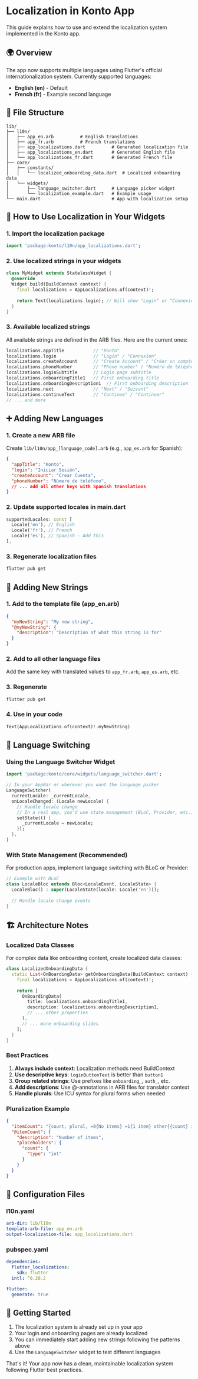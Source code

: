 # Localization in Konto App

This guide explains how to use and extend the localization system implemented in the Konto app.

## 🌍 Overview

The app now supports multiple languages using Flutter's official internationalization system. Currently supported languages:
- **English (en)** - Default
- **French (fr)** - Example second language

## 📁 File Structure

```
lib/
├── l10n/
│   ├── app_en.arb          # English translations
│   ├── app_fr.arb          # French translations
│   ├── app_localizations.dart          # Generated localization file
│   ├── app_localizations_en.dart       # Generated English file
│   └── app_localizations_fr.dart       # Generated French file
├── core/
│   ├── constants/
│   │   └── localized_onboarding_data.dart  # Localized onboarding data
│   └── widgets/
│       ├── language_switcher.dart      # Language picker widget
│       └── localization_example.dart   # Example usage
└── main.dart                           # App with localization setup
```

## 🚀 How to Use Localization in Your Widgets

### 1. Import the localization package

```dart
import 'package:konto/l10n/app_localizations.dart';
```

### 2. Use localized strings in your widgets

```dart
class MyWidget extends StatelessWidget {
  @override
  Widget build(BuildContext context) {
    final localizations = AppLocalizations.of(context)!;
    
    return Text(localizations.login); // Will show "Login" or "Connexion"
  }
}
```

### 3. Available localized strings

All available strings are defined in the ARB files. Here are the current ones:

```dart
localizations.appTitle           // "Konto"
localizations.login              // "Login" / "Connexion"  
localizations.createAccount      // "Create Account" / "Créer un compte"
localizations.phoneNumber        // "Phone number" / "Numéro de téléphone"
localizations.loginSubtitle      // Login page subtitle
localizations.onboardingTitle1   // First onboarding title
localizations.onboardingDescription1  // First onboarding description
localizations.next               // "Next" / "Suivant"
localizations.continueText       // "Continue" / "Continuer"
// ... and more
```

## ➕ Adding New Languages

### 1. Create a new ARB file

Create `lib/l10n/app_[language_code].arb` (e.g., `app_es.arb` for Spanish):

```json
{
  "appTitle": "Konto",
  "login": "Iniciar Sesión",
  "createAccount": "Crear Cuenta",
  "phoneNumber": "Número de teléfono",
  // ... add all other keys with Spanish translations
}
```

### 2. Update supported locales in main.dart

```dart
supportedLocales: const [
  Locale('en'), // English
  Locale('fr'), // French  
  Locale('es'), // Spanish - Add this
],
```

### 3. Regenerate localization files

```bash
flutter pub get
```

## 🔧 Adding New Strings

### 1. Add to the template file (app_en.arb)

```json
{
  "myNewString": "My new string",
  "@myNewString": {
    "description": "Description of what this string is for"
  }
}
```

### 2. Add to all other language files

Add the same key with translated values to `app_fr.arb`, `app_es.arb`, etc.

### 3. Regenerate

```bash
flutter pub get
```

### 4. Use in your code

```dart
Text(AppLocalizations.of(context)!.myNewString)
```

## 🎯 Language Switching

### Using the Language Switcher Widget

```dart
import 'package:konto/core/widgets/language_switcher.dart';

// In your AppBar or wherever you want the language picker
LanguageSwitcher(
  currentLocale: _currentLocale,
  onLocaleChanged: (Locale newLocale) {
    // Handle locale change
    // In a real app, you'd use state management (BLoC, Provider, etc.)
    setState(() {
      _currentLocale = newLocale;
    });
  },
)
```

### With State Management (Recommended)

For production apps, implement language switching with BLoC or Provider:

```dart
// Example with BLoC
class LocaleBloc extends Bloc<LocaleEvent, LocaleState> {
  LocaleBloc() : super(LocaleState(locale: Locale('en')));
  
  // Handle locale change events
}
```

## 🏗️ Architecture Notes

### Localized Data Classes

For complex data like onboarding content, create localized data classes:

```dart
class LocalizedOnboardingData {
  static List<OnBoardingData> getOnboardingData(BuildContext context) {
    final localizations = AppLocalizations.of(context)!;
    
    return [
      OnBoardingData(
        title: localizations.onboardingTitle1,
        description: localizations.onboardingDescription1,
        // ... other properties
      ),
      // ... more onboarding slides
    ];
  }
}
```

### Best Practices

1. **Always include context**: Localization methods need BuildContext
2. **Use descriptive keys**: `loginButtonText` is better than `button1`  
3. **Group related strings**: Use prefixes like `onboarding_`, `auth_`, etc.
4. **Add descriptions**: Use @-annotations in ARB files for translator context
5. **Handle plurals**: Use ICU syntax for plural forms when needed

### Pluralization Example

```json
{
  "itemCount": "{count, plural, =0{No items} =1{1 item} other{{count} items}}",
  "@itemCount": {
    "description": "Number of items",
    "placeholders": {
      "count": {
        "type": "int"
      }
    }
  }
}
```

## 🔧 Configuration Files

### l10n.yaml
```yaml
arb-dir: lib/l10n
template-arb-file: app_en.arb
output-localization-file: app_localizations.dart
```

### pubspec.yaml
```yaml
dependencies:
  flutter_localizations:
    sdk: flutter
  intl: ^0.20.2

flutter:
  generate: true
```

## 🚀 Getting Started

1. The localization system is already set up in your app
2. Your login and onboarding pages are already localized
3. You can immediately start adding new strings following the patterns above
4. Use the `LanguageSwitcher` widget to test different languages

That's it! Your app now has a clean, maintainable localization system following Flutter best practices.

